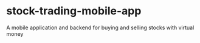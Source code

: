 # stock-trading-mobile-app
A mobile application and backend for buying and selling stocks with virtual money
